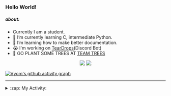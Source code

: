 ### Hello World!

##### about:
- Currently I am a student.
- 🌱 I’m currently learning C, intermediate Python.
- 🌱 I’m learning how to make better documentation.
- 😭 I'm working on [TearDrops](https://github.com/Vyvy-vi/TearDrops)(Discord Bot)
- 🌱 GO PLANT SOME TREES AT [TEAM TREES](https://teamtrees.org/)

<p align="center">
  <a href="https://twitter.com/Vyvy_viM"><img target="_blank" src="https://img.shields.io/badge/twitter%20@Vyvy_viM-0D95E8?style=for-the-badge&logo=twitter&logoColor=white"/></a> 
  <a href="https://vyvy-vi.github.io/portfolio"><img target="_blank" src="https://img.shields.io/badge/-I%27m_craving_for_open_source-green?style=for-the-badge&logo=github&logoColor=black"/></a> 
</p>

[![Vyom's github activity graph](https://activity-graph.herokuapp.com/graph?username=Vyvy-vi)](https://github.com/ashutosh00710/github-readme-activity-graph)

---
<details>
  <summary>:zap: My Activity:</summary>
  
<!--START_SECTION:waka-->
**I'm a Night 🦉** 

```text
🌞 Morning    27 commits     █░░░░░░░░░░░░░░░░░░░░░░░░   4.63% 
🌆 Daytime    164 commits    ███████░░░░░░░░░░░░░░░░░░   28.13% 
🌃 Evening    245 commits    ██████████░░░░░░░░░░░░░░░   42.02% 
🌙 Night      147 commits    ██████░░░░░░░░░░░░░░░░░░░   25.21%

```
📅 **I'm Most Productive on Thursday** 

```text
Monday       89 commits     ███░░░░░░░░░░░░░░░░░░░░░░   15.27% 
Tuesday      94 commits     ████░░░░░░░░░░░░░░░░░░░░░   16.12% 
Wednesday    88 commits     ███░░░░░░░░░░░░░░░░░░░░░░   15.09% 
Thursday     114 commits    █████░░░░░░░░░░░░░░░░░░░░   19.55% 
Friday       32 commits     █░░░░░░░░░░░░░░░░░░░░░░░░   5.49% 
Saturday     77 commits     ███░░░░░░░░░░░░░░░░░░░░░░   13.21% 
Sunday       89 commits     ███░░░░░░░░░░░░░░░░░░░░░░   15.27%

```


📊 **This Week I Spent My Time On** 

```text
🔥 Editors: 
Vim                      5 hrs 36 mins       █████████████████████████   100.0%

🐱‍💻 Projects: 
TEC-Discord-Automation   2 hrs 28 mins       ███████████░░░░░░░░░░░░░░   44.16% 
Praise-Bot-Discord       2 hrs 9 mins        █████████░░░░░░░░░░░░░░░░   38.53% 
Unknown Project          54 mins             ████░░░░░░░░░░░░░░░░░░░░░   16.19% 
another-discord-bot      3 mins              ░░░░░░░░░░░░░░░░░░░░░░░░░   1.12% 
baby-git                 0 secs              ░░░░░░░░░░░░░░░░░░░░░░░░░   0.0%

```


 Last Updated on 23/06/2021
<!--END_SECTION:waka-->
</details>
